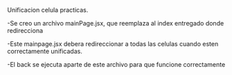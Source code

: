 Unificacion celula practicas.

-Se creo un archivo mainPage.jsx, que reemplaza al index entregado donde redirecciona

-Este mainpage.jsx debera redireccionar a todas las celulas cuando esten correctamente unificadas.

-El back se ejecuta aparte de este archivo para que funcione correctamente

